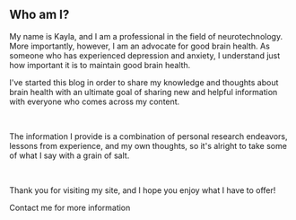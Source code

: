 ## Who am I?

My name is Kayla, and I am a professional in the field of neurotechnology. More importantly, however, I am an advocate for good brain health. As someone who has experienced depression and anxiety, I understand just how important it is to maintain good brain health. 



I've started this blog in order to share my knowledge and thoughts about brain health with an ultimate goal of sharing new and helpful information with everyone who comes across my content.

​

The information I provide is a combination of personal research endeavors, lessons from experience, and my own thoughts, so it's alright to take some of what I say with a grain of salt.

​

Thank you for visiting my site, and I hope you enjoy what I have to offer!




Contact me for more information
